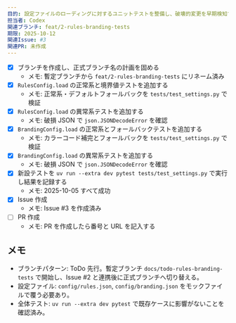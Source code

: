 ```yaml
---
目的: 設定ファイルのローディングに対するユニットテストを整備し、破壊的変更を早期検知する
担当者: Codex
関連ブランチ: feat/2-rules-branding-tests
期限: 2025-10-12
関連Issue: #3
関連PR: 未作成
---
```


- [x] ブランチを作成し、正式ブランチ名の計画を固める
  - メモ: 暫定ブランチから `feat/2-rules-branding-tests` にリネーム済み
- [x] `RulesConfig.load` の正常系と境界値テストを追加する
  - メモ: 正常系・デフォルトフォールバックを `tests/test_settings.py` で検証
- [x] `RulesConfig.load` の異常系テストを追加する
  - メモ: 破損 JSON で `json.JSONDecodeError` を確認
- [x] `BrandingConfig.load` の正常系とフォールバックテストを追加する
  - メモ: カラーコード補完とフォールバックを `tests/test_settings.py` で検証
- [x] `BrandingConfig.load` の異常系テストを追加する
  - メモ: 破損 JSON で `json.JSONDecodeError` を確認
- [x] 新設テストを `uv run --extra dev pytest tests/test_settings.py` で実行し結果を記録する
  - メモ: 2025-10-05 すべて成功
- [x] Issue 作成
  - メモ: Issue #3 を作成済み
- [ ] PR 作成
  - メモ: PR を作成したら番号と URL を記入する

## メモ
- ブランチパターン: ToDo 先行。暫定ブランチ `docs/todo-rules-branding-tests` で開始し、Issue #2 と連携後に正式ブランチへ切り替える。
- 設定ファイル: `config/rules.json`, `config/branding.json` をモックファイルで覆う必要あり。
- 全体テスト: `uv run --extra dev pytest` で既存ケースに影響がないことを確認済み。
